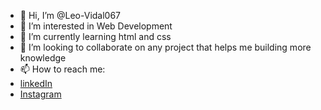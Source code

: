 - 👋 Hi, I’m @Leo-Vidal067
- 👀 I’m interested in Web Development
- 🌱 I’m currently learning html and css
- 💞️ I’m looking to collaborate on any project that helps me building more knowledge
- 📫 How to reach me: 
- [linkedIn](https://www.linkedin.com/in/pedro-vidal-328a631a2)
- [Instagram](https://www.instagram.com/pedro.vidal_off/)

<!---
Leo-Vidal067/Leo-Vidal067 is a ✨ special ✨ repository because its `README.md` (this file) appears on your GitHub profile.
You can click the Preview link to take a look at your changes.
--->
